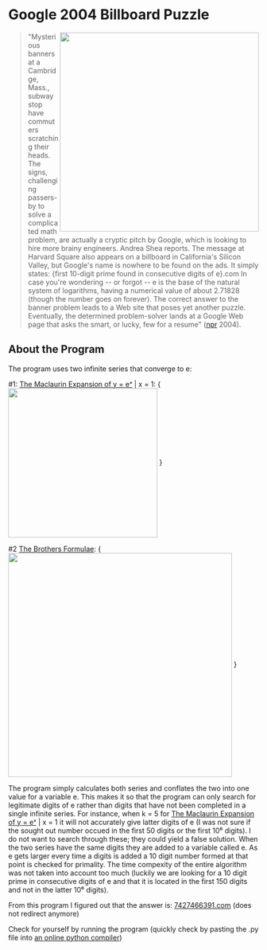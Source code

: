 # Google 2004 Billboard Puzzle
<img align="right" src="https://media.npr.org/programs/morning/features/2004/sep/googlead/billboard200-e53c9cf5509275959fda1c10e1de17d67e37a3d4-s400-c85.jpg" width="400">

>"Mysterious banners at a Cambridge, Mass., subway stop have commuters scratching their heads. The signs, challenging passers-by to solve a complicated math problem, are actually a cryptic pitch by Google, which is looking to hire more brainy engineers. Andrea Shea reports. The message at Harvard Square also appears on a billboard in California's Silicon Valley, but Google's name is nowhere to be found on the ads. It simply states: {first 10-digit prime found in consecutive digits of e}.com In case you're wondering -- or forgot -- e is the base of the natural system of logarithms, having a numerical value of about 2.71828 (though the number goes on forever). The correct answer to the banner problem leads to a Web site that poses yet another puzzle. Eventually, the determined problem-solver lands at a Google Web page that asks the smart, or lucky, few for a resume" ([npr](http://media.npr.org/programs/morning/features/2004/sep/googlead/billboard_large.jpg) 2004).

## About the Program
The program uses two infinite series that converge to e:

#1: [The Maclaurin Expansion of y = eˣ](http://blogs.ubc.ca/infiniteseriesmodule/units/unit-3-power-series/taylor-series/maclaurin-expansion-of-ex/) | x = 1: {<img align="center" src="http://wiki.ubc.ca/images/math/8/d/a/8dac8d1875ec09d0a777888da4622f30.png" width="300"> }

#2 [The Brothers Formulae](http://www.brotherstechnology.com/math/e-formulas.html): {<img align="center" src="http://www.brotherstechnology.com/images/e-formulas/e-series2.gif" width="450"> }

The program simply calculates both series and conflates the two into one value for a variable e. This makes it so that the program can only search for legitimate digits of e rather than digits that have not been completed in a single infinite series. For instance, when k = 5 for [The Maclaurin Expansion of y = eˣ](http://blogs.ubc.ca/infiniteseriesmodule/units/unit-3-power-series/taylor-series/maclaurin-expansion-of-ex/) | x = 1 it will not accurately give latter digits of e (I was not sure if the sought out number occued in the first 50 digits or the first 10⁶ digits). I do not want to search through these; they could yield a false solution. When the two series have the same digits they are added to a variable called e. As e gets larger every time a digits is added a 10 digit number formed at that point is checked for primality. The time compexity of the entire algorithm was not taken into account too much (luckily we are looking for a 10 digit prime in consecutive digits of e and that it is located in the first 150 digits and not in the latter 10⁶ digits).

From this program I figured out that the answer is: [7427466391.com](7427466391.com) (does not redirect anymore)

Check for yourself by running the program (quickly check by pasting the .py file into [an online python compiler](https://www.tutorialspoint.com/execute_python_online.php))
